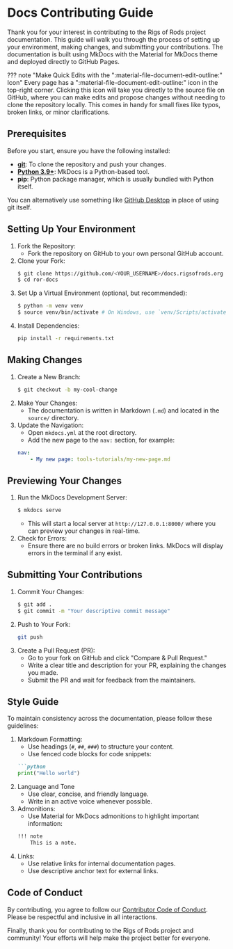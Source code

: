 # Docs Contributing Guide

Thank you for your interest in contributing to the Rigs of Rods project documentation. This guide will walk you through the process of setting up your environment, making changes, and submitting your contributions. The documentation is built using MkDocs with the Material for MkDocs theme and deployed directly to GitHub Pages.

??? note "Make Quick Edits with the ":material-file-document-edit-outline:" Icon"
    Every page has a ":material-file-document-edit-outline:" icon in the top-right corner. Clicking this icon will take you directly to the source file on GitHub, where you can make edits and propose changes without needing to clone the repository locally. This comes in handy for small fixes like typos, broken links, or minor clarifications.

## Prerequisites

Before you start, ensure you have the following installed:

* **[git](https://git-scm.com/downloads)**: To clone the repository and push your changes.
* **[Python 3.9+](https://www.python.org/downloads/)**: MkDocs is a Python-based tool.
* **pip**: Python package manager, which is usually bundled with Python itself.

You can alternatively use something like [GitHub Desktop](https://github.com/apps/desktop) in place of using git itself.

## Setting Up Your Environment

1. Fork the Repository:
    * Fork the repository on GitHub to your own personal GitHub account.
2. Clone your Fork:
    ```bash
    $ git clone https://github.com/<YOUR_USERNAME>/docs.rigsofrods.org ror-docs
    $ cd ror-docs
    ```
3. Set Up a Virtual Environment (optional, but recommended):
    ```bash
    $ python -m venv venv
    $ source venv/bin/activate # On Windows, use `venv/Scripts/activate`
    ```
4. Install Dependencies:
    ```bash
    pip install -r requirements.txt
    ```

## Making Changes

1. Create a New Branch:
    ```bash
    $ git checkout -b my-cool-change
    ```
2. Make Your Changes:
    * The documentation is written in Markdown (`.md`) and located in the `source/` directory.
3. Update the Navigation:
    * Open `mkdocs.yml` at the root directory.
    * Add the new page to the `nav:` section, for example:
    ```yaml
    nav:
        - My new page: tools-tutorials/my-new-page.md
    ```

## Previewing Your Changes

1. Run the MkDocs Development Server:
    ```bash
    $ mkdocs serve
    ```
    * This will start a local server at `http://127.0.0.1:8000/` where you can preview your changes in real-time.
2. Check for Errors:
    * Ensure there are no build errors or broken links. MkDocs will display errors in the terminal if any exist.

## Submitting Your Contributions

1. Commit Your Changes:
    ```bash
    $ git add .
    $ git commit -m "Your descriptive commit message"
    ```
2. Push to Your Fork:
    ```bash
    git push
    ```
3. Create a Pull Request (PR):
    * Go to your fork on GitHub and click "Compare & Pull Request."
    * Write a clear title and description for your PR, explaining the changes you made.
    * Submit the PR and wait for feedback from the maintainers.

## Style Guide

To maintain consistency across the documentation, please follow these guidelines:

1. Markdown Formatting:
    * Use headings (`#`, `##`, `###`) to structure your content.
    * Use fenced code blocks for code snippets:
    ```markdown
    ```python
    print("Hello world")
    ```
2. Language and Tone
    * Use clear, concise, and friendly language.
    * Write in an active voice whenever possible.
3. Admonitions:
    * Use Material for MkDocs admonitions to highlight important information:
    ```markdown
    !!! note
        This is a note.
    ```
4. Links:
    * Use relative links for internal documentation pages.
    * Use descriptive anchor text for external links.

## Code of Conduct

By contributing, you agree to follow our [Contributor Code of Conduct](../rules/contributor-code-of-conduct.md). Please be respectful and inclusive in all interactions.

Finally, thank you for contributing to the Rigs of Rods project and community! Your efforts will help make the project better for everyone.